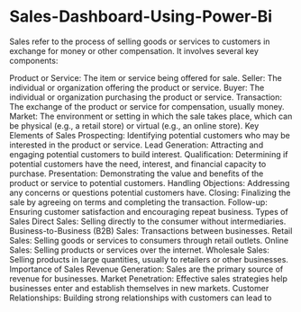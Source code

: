 # Sales-Dashboard-Using-Power-Bi
Sales refer to the process of selling goods or services to customers in exchange for money or other compensation. It involves several key components:

Product or Service: The item or service being offered for sale.
Seller: The individual or organization offering the product or service.
Buyer: The individual or organization purchasing the product or service.
Transaction: The exchange of the product or service for compensation, usually money.
Market: The environment or setting in which the sale takes place, which can be physical (e.g., a retail store) or virtual (e.g., an online store).
Key Elements of Sales
Prospecting: Identifying potential customers who may be interested in the product or service.
Lead Generation: Attracting and engaging potential customers to build interest.
Qualification: Determining if potential customers have the need, interest, and financial capacity to purchase.
Presentation: Demonstrating the value and benefits of the product or service to potential customers.
Handling Objections: Addressing any concerns or questions potential customers have.
Closing: Finalizing the sale by agreeing on terms and completing the transaction.
Follow-up: Ensuring customer satisfaction and encouraging repeat business.
Types of Sales
Direct Sales: Selling directly to the consumer without intermediaries.
Business-to-Business (B2B) Sales: Transactions between businesses.
Retail Sales: Selling goods or services to consumers through retail outlets.
Online Sales: Selling products or services over the internet.
Wholesale Sales: Selling products in large quantities, usually to retailers or other businesses.
Importance of Sales
Revenue Generation: Sales are the primary source of revenue for businesses.
Market Penetration: Effective sales strategies help businesses enter and establish themselves in new markets.
Customer Relationships: Building strong relationships with customers can lead to
